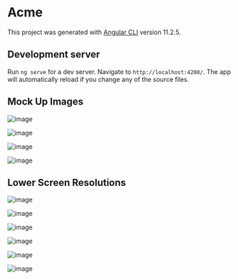 # Acme

This project was generated with [Angular CLI](https://github.com/angular/angular-cli) version 11.2.5.

## Development server

Run `ng serve` for a dev server. Navigate to `http://localhost:4200/`. The app will automatically reload if you change any of the source files.

## Mock Up Images 

![image](https://user-images.githubusercontent.com/32357037/112480830-5df50a80-8db1-11eb-8f27-0e2958bc2b55.png)

![image](https://user-images.githubusercontent.com/32357037/112480874-68af9f80-8db1-11eb-8fee-9f8bc35e4fa7.png)

![image](https://user-images.githubusercontent.com/32357037/112480917-7402cb00-8db1-11eb-8e59-bb423385e263.png)

![image](https://user-images.githubusercontent.com/32357037/112480940-79f8ac00-8db1-11eb-8758-3269f09d078a.png)

## Lower Screen Resolutions

![image](https://user-images.githubusercontent.com/32357037/112481033-90066c80-8db1-11eb-9a2d-b3890d452589.png)

![image](https://user-images.githubusercontent.com/32357037/112481059-985ea780-8db1-11eb-83cc-b9f6848921b5.png)

![image](https://user-images.githubusercontent.com/32357037/112481088-a01e4c00-8db1-11eb-842e-0466e7f798bb.png)

![image](https://user-images.githubusercontent.com/32357037/112481118-a6142d00-8db1-11eb-99ed-519673bae209.png)

![image](https://user-images.githubusercontent.com/32357037/112481149-ae6c6800-8db1-11eb-996d-1dfaad8af15a.png)

![image](https://user-images.githubusercontent.com/32357037/112481579-1f138480-8db2-11eb-8fb4-c0db036496fa.png)




